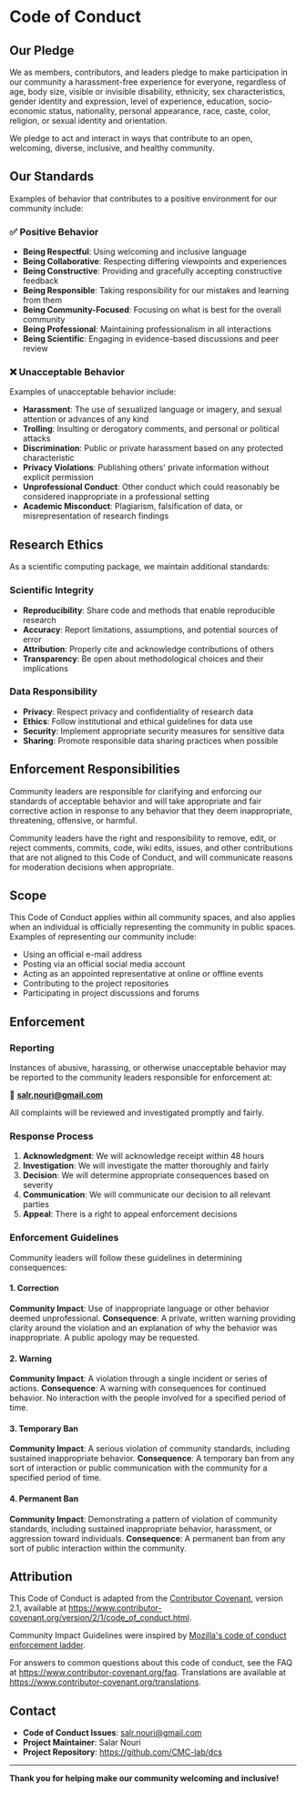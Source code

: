 # Code of Conduct

## Our Pledge

We as members, contributors, and leaders pledge to make participation in our community a harassment-free experience for everyone, regardless of age, body size, visible or invisible disability, ethnicity, sex characteristics, gender identity and expression, level of experience, education, socio-economic status, nationality, personal appearance, race, caste, color, religion, or sexual identity and orientation.

We pledge to act and interact in ways that contribute to an open, welcoming, diverse, inclusive, and healthy community.

## Our Standards

Examples of behavior that contributes to a positive environment for our community include:

### ✅ Positive Behavior
- **Being Respectful**: Using welcoming and inclusive language
- **Being Collaborative**: Respecting differing viewpoints and experiences
- **Being Constructive**: Providing and gracefully accepting constructive feedback
- **Being Responsible**: Taking responsibility for our mistakes and learning from them
- **Being Community-Focused**: Focusing on what is best for the overall community
- **Being Professional**: Maintaining professionalism in all interactions
- **Being Scientific**: Engaging in evidence-based discussions and peer review

### ❌ Unacceptable Behavior
Examples of unacceptable behavior include:

- **Harassment**: The use of sexualized language or imagery, and sexual attention or advances of any kind
- **Trolling**: Insulting or derogatory comments, and personal or political attacks
- **Discrimination**: Public or private harassment based on any protected characteristic
- **Privacy Violations**: Publishing others' private information without explicit permission
- **Unprofessional Conduct**: Other conduct which could reasonably be considered inappropriate in a professional setting
- **Academic Misconduct**: Plagiarism, falsification of data, or misrepresentation of research findings

## Research Ethics

As a scientific computing package, we maintain additional standards:

### Scientific Integrity
- **Reproducibility**: Share code and methods that enable reproducible research
- **Accuracy**: Report limitations, assumptions, and potential sources of error
- **Attribution**: Properly cite and acknowledge contributions of others
- **Transparency**: Be open about methodological choices and their implications

### Data Responsibility
- **Privacy**: Respect privacy and confidentiality of research data
- **Ethics**: Follow institutional and ethical guidelines for data use
- **Security**: Implement appropriate security measures for sensitive data
- **Sharing**: Promote responsible data sharing practices when possible

## Enforcement Responsibilities

Community leaders are responsible for clarifying and enforcing our standards of acceptable behavior and will take appropriate and fair corrective action in response to any behavior that they deem inappropriate, threatening, offensive, or harmful.

Community leaders have the right and responsibility to remove, edit, or reject comments, commits, code, wiki edits, issues, and other contributions that are not aligned to this Code of Conduct, and will communicate reasons for moderation decisions when appropriate.

## Scope

This Code of Conduct applies within all community spaces, and also applies when an individual is officially representing the community in public spaces. Examples of representing our community include:

- Using an official e-mail address
- Posting via an official social media account
- Acting as an appointed representative at online or offline events
- Contributing to the project repositories
- Participating in project discussions and forums

## Enforcement

### Reporting
Instances of abusive, harassing, or otherwise unacceptable behavior may be reported to the community leaders responsible for enforcement at:

📧 **salr.nouri@gmail.com**

All complaints will be reviewed and investigated promptly and fairly.

### Response Process
1. **Acknowledgment**: We will acknowledge receipt within 48 hours
2. **Investigation**: We will investigate the matter thoroughly and fairly
3. **Decision**: We will determine appropriate consequences based on severity
4. **Communication**: We will communicate our decision to all relevant parties
5. **Appeal**: There is a right to appeal enforcement decisions

### Enforcement Guidelines
Community leaders will follow these guidelines in determining consequences:

#### 1. Correction
**Community Impact**: Use of inappropriate language or other behavior deemed unprofessional.
**Consequence**: A private, written warning providing clarity around the violation and an explanation of why the behavior was inappropriate. A public apology may be requested.

#### 2. Warning
**Community Impact**: A violation through a single incident or series of actions.
**Consequence**: A warning with consequences for continued behavior. No interaction with the people involved for a specified period of time.

#### 3. Temporary Ban
**Community Impact**: A serious violation of community standards, including sustained inappropriate behavior.
**Consequence**: A temporary ban from any sort of interaction or public communication with the community for a specified period of time.

#### 4. Permanent Ban
**Community Impact**: Demonstrating a pattern of violation of community standards, including sustained inappropriate behavior, harassment, or aggression toward individuals.
**Consequence**: A permanent ban from any sort of public interaction within the community.

## Attribution

This Code of Conduct is adapted from the [Contributor Covenant](https://www.contributor-covenant.org), version 2.1, available at https://www.contributor-covenant.org/version/2/1/code_of_conduct.html.

Community Impact Guidelines were inspired by [Mozilla's code of conduct enforcement ladder](https://github.com/mozilla/diversity).

For answers to common questions about this code of conduct, see the FAQ at https://www.contributor-covenant.org/faq. Translations are available at https://www.contributor-covenant.org/translations.

## Contact

- **Code of Conduct Issues**: salr.nouri@gmail.com
- **Project Maintainer**: Salar Nouri
- **Project Repository**: https://github.com/CMC-lab/dcs

---

**Thank you for helping make our community welcoming and inclusive!**
